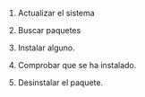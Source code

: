 
1. Actualizar el sistema
  
2. Buscar paquetes
  
3. Instalar alguno.
  
4. Comprobar que se ha instalado.
  
5. Desinstalar el paquete.
